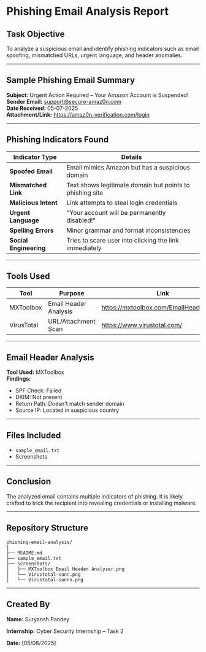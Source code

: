 # Phishing Email Analysis Report

## Task Objective
To analyze a suspicious email and identify phishing indicators such as email spoofing, mismatched URLs, urgent language, and header anomalies.

---

## Sample Phishing Email Summary

**Subject:** Urgent Action Required – Your Amazon Account is Suspended!  
**Sender Email:** support@secure-amaz0n.com  
**Date Received:** 05-07-2025  
**Attachment/Link:** https://amaz0n-verification.com/login

---

## Phishing Indicators Found

| Indicator Type         | Details                                                                 |
|------------------------|-------------------------------------------------------------------------|
| **Spoofed Email**    | Email mimics Amazon but has a suspicious domain                        |
| **Mismatched Link**  | Text shows legitimate domain but points to phishing site               |
| **Malicious Intent** | Link attempts to steal login credentials                                |
| **Urgent Language**  | "Your account will be permanently disabled!"                           |
| **Spelling Errors**  | Minor grammar and format inconsistencies                               |
| **Social Engineering** | Tries to scare user into clicking the link immediately                 |

---

## Tools Used

| Tool                  | Purpose                            | Link                                             |
|-----------------------|------------------------------------|--------------------------------------------------|
| MXToolbox             | Email Header Analysis              | https://mxtoolbox.com/EmailHeaders.aspx          |
| VirusTotal            | URL/Attachment Scan                | https://www.virustotal.com/                      |

---

## Email Header Analysis

**Tool Used:** MXToolbox  
**Findings:**
- SPF Check: Failed  
- DKIM: Not present  
- Return Path: Doesn't match sender domain  
- Source IP: Located in suspicious country

---

## Files Included
- `sample_email.txt`
- Screenshots

---

## Conclusion

The analyzed email contains multiple indicators of phishing. It is likely crafted to trick the recipient into revealing credentials or installing malware.

---

## Repository Structure

```
phishing-email-analysis/
│
├── README.md
├── sample_email.txt
├── screenshots/
│   ├── MXToolbox Email Header Analyzer.png
│   └── Virustotal-sann.png
│   └── Virustotal-sannn.png
```

---

## Created By

**Name:** Suryansh Pandey

**Internship:** Cyber Security Internship – Task 2  

**Date:** [05/08/2025]
